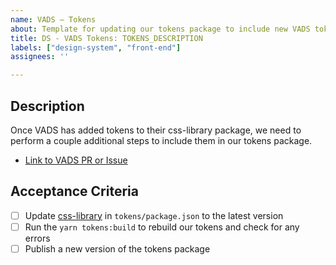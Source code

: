 ```yaml
---
name: VADS – Tokens
about: Template for updating our tokens package to include new VADS tokens
title: DS - VADS Tokens: TOKENS_DESCRIPTION
labels: ["design-system", "front-end"]
assignees: ''

---
```

## Description 
Once VADS has added tokens to their css-library package, we need to perform a couple additional steps to include them in our tokens package.

- [Link to VADS PR or Issue]()

## Acceptance Criteria
<!-- Add a checkbox for each item required to fulfill the user story/issue. -->  

-  [ ] Update [css-library](https://www.npmjs.com/package/@department-of-veterans-affairs/css-library) in `tokens/package.json` to the latest version
-  [ ] Run the `yarn tokens:build` to rebuild our tokens and check for any errors
-  [ ] Publish a new version of the tokens package
